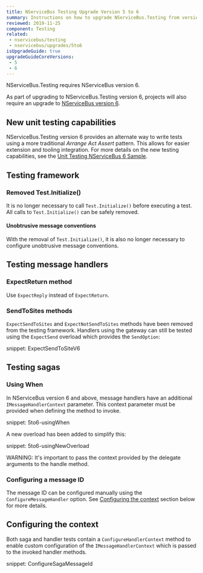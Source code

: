 ```yaml
---
title: NServiceBus Testing Upgrade Version 5 to 6
summary: Instructions on how to upgrade NServiceBus.Testing from version 5 to 6.
reviewed: 2019-11-25
component: Testing
related:
 - nservicebus/testing
 - nservicebus/upgrades/5to6
isUpgradeGuide: true
upgradeGuideCoreVersions:
 - 5
 - 6
---
```



NServiceBus.Testing requires NServiceBus version 6.

As part of upgrading to NServiceBus.Testing version 6, projects will also require an upgrade to [NServiceBus version 6](/nservicebus/upgrades/5to6/).


## New unit testing capabilities

NServiceBus.Testing version 6 provides an alternate way to write tests using a more traditional *Arrange Act Assert* pattern. This allows for easier extension and tooling integration. For more details on the new testing capabilities, see the [Unit Testing NServiceBus 6 Sample](/samples/unit-testing).


## Testing framework


### Removed Test.Initialize()

It is no longer necessary to call `Test.Initialize()` before executing a test. All calls to `Test.Initialize()` can be safely removed.


#### Unobtrusive message conventions

With the removal of `Test.Initialize()`, it is also no longer necessary to configure unobtrusive message conventions.


## Testing message handlers


### ExpectReturn method

Use `ExpectReply` instead of `ExpectReturn`.


### SendToSites methods

`ExpectSendToSites` and `ExpectNotSendToSites` methods have been removed from the testing framework. Handlers using the gateway can still be tested using the `ExpectSend` overload which provides the `SendOption`:

snippet: ExpectSendToSiteV6


## Testing sagas


### Using When

In NServiceBus version 6 and above, message handlers have an additional `IMessageHandlerContext` parameter. This context parameter must be provided when defining the method to invoke.

snippet: 5to6-usingWhen

A new overload has been added to simplify this:

snippet: 5to6-usingNewOverload

WARNING: It's important to pass the context provided by the delegate arguments to the handle method.


### Configuring a message ID

The message ID can be configured manually using the `ConfigureMessageHandler` option. See [Configuring the context](#configuring-the-context) section below for more details.


## Configuring the context

Both saga and handler tests contain a `ConfigureHandlerContext` method to enable custom configuration of the `IMessageHandlerContext` which is passed to the invoked handler methods.

snippet: ConfigureSagaMessageId
